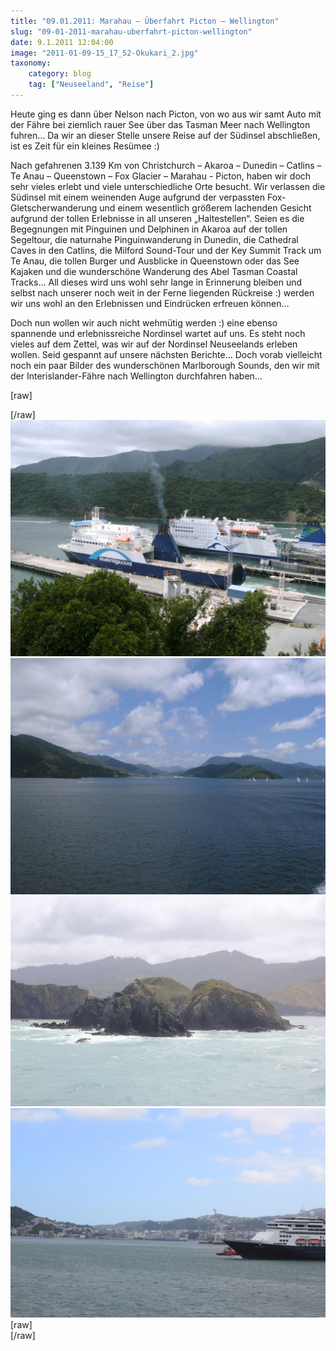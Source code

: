 ```yaml
---
title: "09.01.2011: Marahau – Überfahrt Picton – Wellington"
slug: "09-01-2011-marahau-uberfahrt-picton-wellington"
date: 9.1.2011 12:04:00
image: "2011-01-09-15_17_52-Okukari_2.jpg"
taxonomy:
    category: blog
    tag: ["Neuseeland", "Reise"]
---
```


Heute ging es dann über Nelson nach Picton, von wo aus wir samt Auto mit der Fähre bei ziemlich rauer See über das Tasman Meer nach Wellington fuhren... Da wir an dieser Stelle unsere Reise auf der Südinsel abschließen, ist es Zeit für ein kleines Resümee :)

Nach gefahrenen 3.139 Km von Christchurch – Akaroa – Dunedin – Catlins – Te Anau – Queenstown – Fox Glacier – Marahau - Picton, haben wir doch sehr vieles erlebt und viele unterschiedliche Orte besucht. Wir verlassen die Südinsel mit einem weinenden Auge aufgrund der verpassten Fox-Gletscherwanderung und einem wesentlich größerem lachenden Gesicht aufgrund der tollen Erlebnisse in all unseren „Haltestellen“. Seien es die Begegnungen mit Pinguinen und Delphinen in Akaroa auf der tollen Segeltour, die naturnahe Pinguinwanderung in Dunedin, die Cathedral Caves in den Catlins, die Milford Sound-Tour und der Key Summit Track um Te Anau, die tollen Burger und Ausblicke in Queenstown oder das See Kajaken und die wunderschöne Wanderung des Abel Tasman Coastal Tracks… All dieses wird uns wohl sehr lange in Erinnerung bleiben und selbst nach unserer noch weit in der Ferne liegenden Rückreise :) werden wir uns wohl an den Erlebnissen und Eindrücken erfreuen können…

Doch nun wollen wir auch nicht wehmütig werden :) eine ebenso spannende und erlebnissreiche Nordinsel wartet auf uns. Es steht noch vieles auf dem Zettel, was wir auf der Nordinsel Neuseelands erleben wollen. Seid gespannt auf unsere nächsten Berichte…
Doch vorab vielleicht noch ein paar Bilder des wunderschönen Marlborough Sounds, den wir mit der Interislander-Fähre nach Wellington durchfahren haben…

[raw]<div class="photoset-grid" data-layout="211">[/raw]
![](2011-01-09-12_37_58-Picton.jpg)
![](2011-01-09-14_37_39-Picton.jpg)
![](2011-01-09-15_18_36-Okukari.jpg)
![](2011-01-09-17_15_44-Te-Awaiti.jpg)
[raw]</div>[/raw]
